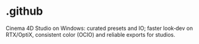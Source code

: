 # .github
Cinema 4D Studio on Windows: curated presets and IO; faster look‑dev on RTX/OptiX, consistent color (OCIO) and reliable exports for studios.
